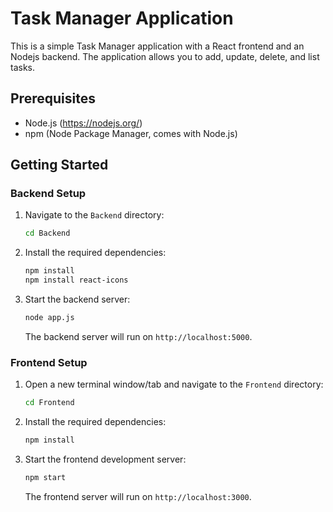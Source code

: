 # Task Manager Application

This is a simple Task Manager application with a React frontend and an Nodejs backend. The application allows you to add, update, delete, and list tasks.

## Prerequisites

- Node.js (https://nodejs.org/)
- npm (Node Package Manager, comes with Node.js)

## Getting Started

### Backend Setup

1. Navigate to the `Backend` directory:

    ```sh
    cd Backend
    ```
    
2. Install the required dependencies:

    ```sh
    npm install
    npm install react-icons
    ```
    
3. Start the backend server:

    ```sh
    node app.js
    ```

   The backend server will run on `http://localhost:5000`.

### Frontend Setup

1. Open a new terminal window/tab and navigate to the `Frontend` directory:

    ```sh
    cd Frontend
    ```

2. Install the required dependencies:

    ```sh
    npm install
    ```

3. Start the frontend development server:

    ```sh
    npm start
    ```

   The frontend server will run on `http://localhost:3000`.
